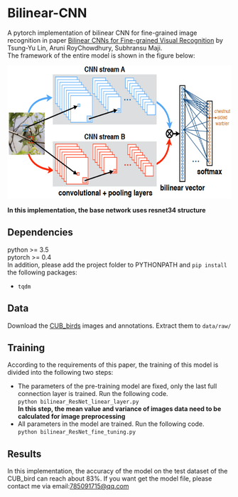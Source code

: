 # Bilinear-CNN
A pytorch implementation of bilinear CNN for fine-grained image recognition in paper [Bilinear CNNs for Fine-grained Visual
Recognition](https://arxiv.org/pdf/1504.07889.pdf) by Tsung-Yu Lin, Aruni RoyChowdhury, Subhransu Maji.  
The framework of the entire model is shown in the figure below:
<div align=center><img src="framework.png" width="600" height="300"/></div>  

**In this implementation, the base network uses resnet34 structure**

## Dependencies ##  
python >= 3.5  
pytorch >= 0.4  
In addition, please add the project folder to PYTHONPATH and `pip install` the following packages:  
- `tqdm`  

## Data ##  
Download the [CUB_birds](http://www.vision.caltech.edu/visipedia/CUB-200-2011.html) images and annotations. Extract them to `data/raw/`  

## Training ##  
According to the requirements of this paper, the training of this model is divided into the following two steps:  
- The parameters of the pre-training model are fixed, only the last full connection layer is trained. Run the following code.  
  `python bilinear_ResNet_linear_layer.py`  
  **In this step, the mean value and variance of images data need to be calculated for image preprocessing**
- All parameters in the model are trained. Run the following code.  
  `python bilinear_ResNet_fine_tuning.py`  

## Results ##  
In this implementation, the accuracy of the model on the test dataset of the CUB_bird can reach about 83%. If you want get the model file, please contact me via email:785091715@qq.com
